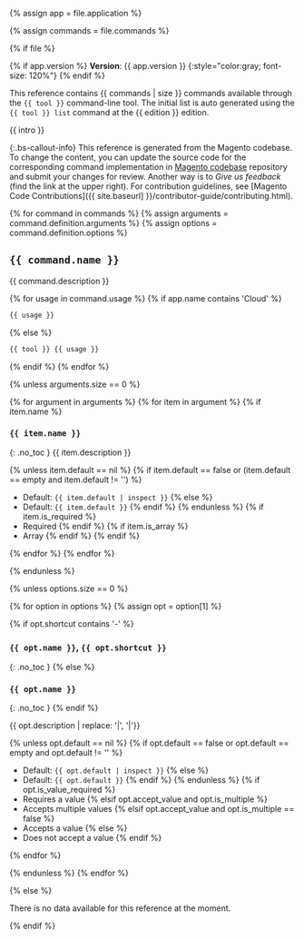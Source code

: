 {% assign app = file.application %}

{% assign commands = file.commands %}

{% if file %}

{% if app.version %}
**Version**: {{ app.version }}
{:style="color:gray; font-size: 120%"}
{% endif %} <!-- app.version -->

This reference contains {{ commands | size }} commands available through the `{{ tool }}` command-line tool.
The initial list is auto generated using the `{{ tool }} list` command at the {{ edition }} edition.

{{ intro }}

 {:.bs-callout-info}
This reference is generated from the Magento codebase. To change the content, you can update the source code for the corresponding command implementation in [Magento codebase](https://github.com/magento) repository and submit your changes for review. Another way is to _Give us feedback_ (find the link at the upper right). For contribution guidelines, see [Magento Code Contributions]({{ site.baseurl] }}/contributor-guide/contributing.html).

{% for command in commands %}
  {% assign arguments = command.definition.arguments %}
  {% assign options = command.definition.options %}

## `{{ command.name }}`

{{ command.description }}

{% for usage in command.usage %}
{% if app.name contains 'Cloud' %}

```bash
{{ usage }}
```

{% else %}

```bash
{{ tool }} {{ usage }}
```

{% endif %} <!-- app.name -->
{% endfor %} <!-- command.usage -->

{% unless arguments.size == 0 %}

{% for argument in arguments %}
  {% for item in argument %}
    {% if item.name %}

### `{{ item.name }}`
{: .no_toc }
{{ item.description }}

   {% unless item.default == nil %}
   {% if item.default == false or (item.default == empty and item.default != '') %}

-  Default: `{{ item.default | inspect }}`
   {% else %}
-  Default: `{{ item.default }}`
   {% endif %}
   {% endunless %}
   {% if item.is_required %}
-  Required
   {% endif %}
   {% if item.is_array %}
-  Array
   {% endif %}
   {% endif %}

  {% endfor %} <!-- argument -->
{% endfor %} <!-- arguments -->

{% endunless %} <!-- arguments.size -->

{% unless options.size == 0 %}

 {% for option in options %}
 {% assign opt = option[1] %}

{% if opt.shortcut contains '-' %}

### `{{ opt.name }}`, `{{ opt.shortcut }}`
{: .no_toc }
{% else %}
### `{{ opt.name }}`
{: .no_toc }
{% endif %}

{{ opt.description | replace: '|', '\|'}}

   {% unless opt.default == nil %}
   {% if opt.default == false or opt.default == empty and opt.default != '' %}

-  Default: `{{ opt.default | inspect }}`
   {% else %}
-  Default: `{{ opt.default }}`
   {% endif %}
   {% endunless %}
   {% if opt.is_value_required %}
-  Requires a value
   {% elsif opt.accept_value and opt.is_multiple %}
-  Accepts multiple values
   {% elsif opt.accept_value and opt.is_multiple == false %}
-  Accepts a value
   {% else %}
-  Does not accept a value
   {% endif %}

{% endfor %} <!-- options -->

{% endunless %} <!-- options.size -->
{% endfor %} <!-- commands -->

{% else %} <!-- file -->

There is no data available for this reference at the moment.

{% endif %} <!-- file -->
